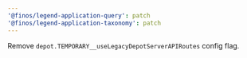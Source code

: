 ```yaml
---
'@finos/legend-application-query': patch
'@finos/legend-application-taxonomy': patch
---
```


Remove `depot.TEMPORARY__useLegacyDepotServerAPIRoutes` config flag.
